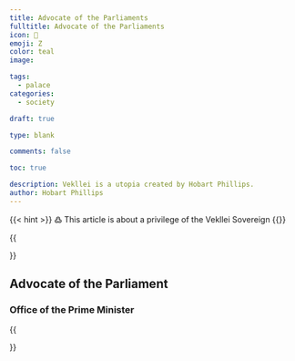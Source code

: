 ```yaml
---
title: Advocate of the Parliaments
fulltitle: Advocate of the Parliaments
icon: 👑
emoji: Ζ
color: teal
image: 

tags: 
  - palace
categories:
  - society

draft: true

type: blank

comments: false

toc: true

description: Vekllei is a utopia created by Hobart Phillips.
author: Hobart Phillips
---
```

{{< hint >}}
߷ This article is about a privilege of the Vekllei Sovereign
{{</hint>}}

{{<section>}}
## Advocate of the Parliament
### Office of the Prime Minister
{{</section>}}

